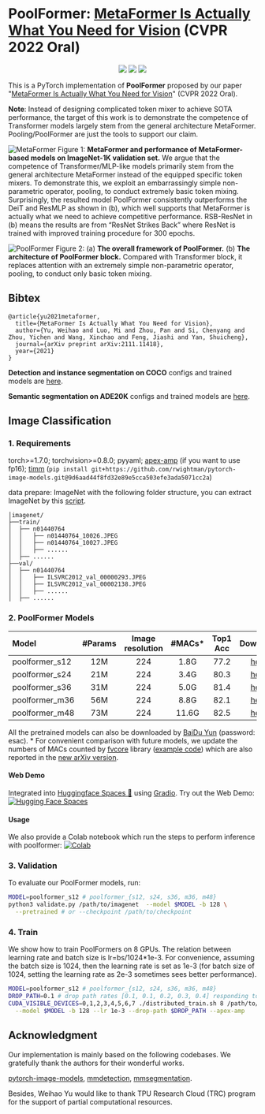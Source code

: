 # PoolFormer: [MetaFormer Is Actually What You Need for Vision](https://arxiv.org/abs/2111.11418) (CVPR 2022 Oral)

<p align="center">
<a href="https://arxiv.org/abs/2111.11418" alt="arXiv">
    <img src="https://img.shields.io/badge/arXiv-2111.11418-b31b1b.svg?style=flat" /></a>
<a href="https://huggingface.co/spaces/akhaliq/poolformer" alt="Hugging Face Spaces">
    <img src="https://img.shields.io/badge/%F0%9F%A4%97%20Hugging%20Face-Spaces-blue" /></a>
<a href="https://colab.research.google.com/github/sail-sg/poolformer/blob/main/misc/poolformer_demo.ipynb" alt="Colab">
    <img src="https://colab.research.google.com/assets/colab-badge.svg" /></a>
</p>


This is a PyTorch implementation of **PoolFormer** proposed by our paper "[MetaFormer Is Actually What You Need for Vision](https://arxiv.org/abs/2111.11418)" (CVPR 2022 Oral).


**Note**: Instead of designing complicated token mixer to achieve SOTA performance, the target of this work is to demonstrate the competence of Transformer models largely stem from the general architecture MetaFormer. Pooling/PoolFormer are just the tools to support our claim. 

![MetaFormer](https://user-images.githubusercontent.com/49296856/177275244-13412754-3d49-43ef-a8bd-17c0874c02c1.png)
Figure 1: **MetaFormer and performance of MetaFormer-based models on ImageNet-1K validation set.** 
We argue that the competence of Transformer/MLP-like models primarily stem from the general architecture MetaFormer instead of the equipped specific token mixers.
To demonstrate this, we exploit an embarrassingly simple non-parametric operator, pooling, to conduct extremely basic token mixing. 
Surprisingly, the resulted model PoolFormer consistently outperforms the DeiT and ResMLP as shown in (b), which well supports that MetaFormer is actually what we need to achieve competitive performance. RSB-ResNet in (b) means the results are from “ResNet Strikes Back” where ResNet is trained with improved training procedure for 300 epochs.

![PoolFormer](https://user-images.githubusercontent.com/15921929/142746124-1ab7635d-2536-4a0e-ad43-b4fe2c5a525d.png)
Figure 2: (a) **The overall framework of PoolFormer.** (b) **The architecture of PoolFormer block.** Compared with Transformer block, it replaces attention with an extremely simple non-parametric operator, pooling, to conduct only basic token mixing.

## Bibtex
```
@article{yu2021metaformer,
  title={MetaFormer Is Actually What You Need for Vision},
  author={Yu, Weihao and Luo, Mi and Zhou, Pan and Si, Chenyang and Zhou, Yichen and Wang, Xinchao and Feng, Jiashi and Yan, Shuicheng},
  journal={arXiv preprint arXiv:2111.11418},
  year={2021}
}
```

**Detection and instance segmentation on COCO** configs and trained models are [here](detection/).

**Semantic segmentation on ADE20K** configs and trained models are [here](segmentation/).

## Image Classification
### 1. Requirements

torch>=1.7.0; torchvision>=0.8.0; pyyaml; [apex-amp](https://github.com/NVIDIA/apex) (if you want to use fp16); [timm](https://github.com/rwightman/pytorch-image-models) (`pip install git+https://github.com/rwightman/pytorch-image-models.git@9d6aad44f8fd32e89e5cca503efe3ada5071cc2a`)

data prepare: ImageNet with the following folder structure, you can extract ImageNet by this [script](https://gist.github.com/BIGBALLON/8a71d225eff18d88e469e6ea9b39cef4).

```
│imagenet/
├──train/
│  ├── n01440764
│  │   ├── n01440764_10026.JPEG
│  │   ├── n01440764_10027.JPEG
│  │   ├── ......
│  ├── ......
├──val/
│  ├── n01440764
│  │   ├── ILSVRC2012_val_00000293.JPEG
│  │   ├── ILSVRC2012_val_00002138.JPEG
│  │   ├── ......
│  ├── ......
```



### 2. PoolFormer Models

| Model    |  #Params | Image resolution | #MACs* | Top1 Acc| Download | 
| :---     |   :---:    |  :---: |  :---: |  :---:  |  :---:  |
| poolformer_s12  |    12M     |   224  |  1.8G |  77.2  | [here](https://github.com/sail-sg/poolformer/releases/download/v1.0/poolformer_s12.pth.tar) |
| poolformer_s24 |   21M     |   224 | 3.4G | 80.3  | [here](https://github.com/sail-sg/poolformer/releases/download/v1.0/poolformer_s24.pth.tar) |
| poolformer_s36  |   31M     |   224 | 5.0G | 81.4  | [here](https://github.com/sail-sg/poolformer/releases/download/v1.0/poolformer_s36.pth.tar) |
| poolformer_m36 |   56M     |   224 | 8.8G | 82.1  | [here](https://github.com/sail-sg/poolformer/releases/download/v1.0/poolformer_m36.pth.tar) |
| poolformer_m48  |   73M     |   224 | 11.6G | 82.5  | [here](https://github.com/sail-sg/poolformer/releases/download/v1.0/poolformer_m48.pth.tar) | 


All the pretrained models can also be downloaded by [BaiDu Yun](https://pan.baidu.com/s/1HSaJtxgCkUlawurQLq87wQ) (password: esac). * For convenient comparison with future models, we update the numbers of MACs counted by [fvcore](https://github.com/facebookresearch/fvcore) library ([example code](misc/mac_count_with_fvcore.py)) which are also reported in the [new arXiv version](https://arxiv.org/abs/2111.11418).


#### Web Demo

Integrated into [Huggingface Spaces 🤗](https://huggingface.co/spaces) using [Gradio](https://github.com/gradio-app/gradio). Try out the Web Demo: [![Hugging Face Spaces](https://img.shields.io/badge/%F0%9F%A4%97%20Hugging%20Face-Spaces-blue)](https://huggingface.co/spaces/akhaliq/poolformer)



#### Usage
We also provide a Colab notebook which run the steps to perform inference with poolformer: [![Colab](https://colab.research.google.com/assets/colab-badge.svg)](https://colab.research.google.com/github/sail-sg/poolformer/blob/main/misc/poolformer_demo.ipynb)


### 3. Validation

To evaluate our PoolFormer models, run:

```bash
MODEL=poolformer_s12 # poolformer_{s12, s24, s36, m36, m48}
python3 validate.py /path/to/imagenet  --model $MODEL -b 128 \
  --pretrained # or --checkpoint /path/to/checkpoint 
```



### 4. Train
We show how to train PoolFormers on 8 GPUs. The relation between learning rate and batch size is lr=bs/1024*1e-3.
For convenience, assuming the batch size is 1024, then the learning rate is set as 1e-3 (for batch size of 1024, setting the learning rate as 2e-3 sometimes sees better performance). 


```bash
MODEL=poolformer_s12 # poolformer_{s12, s24, s36, m36, m48}
DROP_PATH=0.1 # drop path rates [0.1, 0.1, 0.2, 0.3, 0.4] responding to model [s12, s24, s36, m36, m48]
CUDA_VISIBLE_DEVICES=0,1,2,3,4,5,6,7 ./distributed_train.sh 8 /path/to/imagenet \
  --model $MODEL -b 128 --lr 1e-3 --drop-path $DROP_PATH --apex-amp
```

## Acknowledgment
Our implementation is mainly based on the following codebases. We gratefully thank the authors for their wonderful works.

[pytorch-image-models](https://github.com/rwightman/pytorch-image-models), [mmdetection](https://github.com/open-mmlab/mmdetection), [mmsegmentation](https://github.com/open-mmlab/mmsegmentation).


Besides, Weihao Yu would like to thank TPU Research Cloud (TRC) program for the support of partial computational resources.
